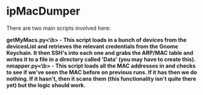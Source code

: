 # ipMacDumper

There are two main scripts involved here:

<b>getMyMacs.py<\b> - This script loads in a bunch of devices from the devicesList and retrieves the relevant credentials from the Gnome Keychain.  It then SSH's into each one and grabs the ARP/MAC table and writes it to a file in a directory called 'Data' (you may have to create this).<br>
<b>nmapper.py<\b> - This script loads all the MAC addresses in and checks to see if we've seen the MAC before on previous runs.  If it has then we do nothing.  If it hasn't, then it scans them (this functionality isn't quite there yet) but the logic should work.
